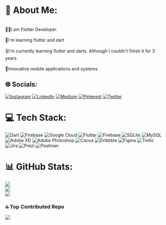 # 💫 About Me:
<br>🧑‍💻I am Flutter Developer.<br><br>🥸I'm learning flutter and dart<br><br>⏳I'm currently learning flutter and darts. Although I couldn't finish it for 3 years<br><br>📱Innovative mobile applications and systems


## 🌐 Socials:
[![Instagram](https://img.shields.io/badge/Instagram-%23E4405F.svg?logo=Instagram&logoColor=white)](https://instagram.com/https://www.instagram.com/kaan.codes/) [![LinkedIn](https://img.shields.io/badge/LinkedIn-%230077B5.svg?logo=linkedin&logoColor=white)](https://linkedin.com/in/https://www.linkedin.com/in/kaan-ozturk-theviacoder/) [![Medium](https://img.shields.io/badge/Medium-12100E?logo=medium&logoColor=white)](https://medium.com/@https://medium.com/@kaanoztrrk411) [![Pinterest](https://img.shields.io/badge/Pinterest-%23E60023.svg?logo=Pinterest&logoColor=white)](https://pinterest.com/https://pin.it/2Vwhcn9) [![Twitter](https://img.shields.io/badge/Twitter-%231DA1F2.svg?logo=Twitter&logoColor=white)](https://twitter.com/https://twitter.com/theviacoder) 

# 💻 Tech Stack:
![Dart](https://img.shields.io/badge/dart-%230175C2.svg?style=for-the-badge&logo=dart&logoColor=white) ![Firebase](https://img.shields.io/badge/firebase-%23039BE5.svg?style=for-the-badge&logo=firebase) ![Google Cloud](https://img.shields.io/badge/GoogleCloud-%234285F4.svg?style=for-the-badge&logo=google-cloud&logoColor=white) ![Flutter](https://img.shields.io/badge/Flutter-%2302569B.svg?style=for-the-badge&logo=Flutter&logoColor=white) ![Firebase](https://img.shields.io/badge/Firebase-039BE5?style=for-the-badge&logo=Firebase&logoColor=white) ![SQLite](https://img.shields.io/badge/sqlite-%2307405e.svg?style=for-the-badge&logo=sqlite&logoColor=white) ![MySQL](https://img.shields.io/badge/mysql-%2300000f.svg?style=for-the-badge&logo=mysql&logoColor=white) ![Adobe XD](https://img.shields.io/badge/Adobe%20XD-470137?style=for-the-badge&logo=Adobe%20XD&logoColor=#FF61F6) ![Adobe Photoshop](https://img.shields.io/badge/adobe%20photoshop-%2331A8FF.svg?style=for-the-badge&logo=adobe%20photoshop&logoColor=white) ![Canva](https://img.shields.io/badge/Canva-%2300C4CC.svg?style=for-the-badge&logo=Canva&logoColor=white) ![Dribbble](https://img.shields.io/badge/Dribbble-EA4C89?style=for-the-badge&logo=dribbble&logoColor=white) ![Figma](https://img.shields.io/badge/figma-%23F24E1E.svg?style=for-the-badge&logo=figma&logoColor=white) ![Trello](https://img.shields.io/badge/Trello-%23026AA7.svg?style=for-the-badge&logo=Trello&logoColor=white) ![Jira](https://img.shields.io/badge/jira-%230A0FFF.svg?style=for-the-badge&logo=jira&logoColor=white) ![Prezi](https://img.shields.io/badge/Prezi-%23000000.svg?style=for-the-badge&logo=Prezi&logoColor=white) ![Postman](https://img.shields.io/badge/Postman-FF6C37?style=for-the-badge&logo=postman&logoColor=white)
# 📊 GitHub Stats:
![](https://github-readme-stats.vercel.app/api?username=kaanoztrrk&theme=tokyonight&hide_border=true&include_all_commits=true&count_private=true)<br/>
![](https://github-readme-streak-stats.herokuapp.com/?user=kaanoztrrk&theme=tokyonight&hide_border=true)<br/>
![](https://github-readme-stats.vercel.app/api/top-langs/?username=kaanoztrrk&theme=tokyonight&hide_border=true&include_all_commits=true&count_private=true&layout=compact)

### 🔝 Top Contributed Repo
![](https://github-contributor-stats.vercel.app/api?username=kaanoztrrk&limit=5&theme=tokyonight&combine_all_yearly_contributions=true)

<!-- Proudly created with GPRM ( https://gprm.itsvg.in ) -->
